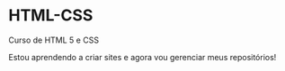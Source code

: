 # HTML-CSS
 Curso de HTML 5 e CSS

 Estou aprendendo a criar sites e agora vou gerenciar meus repositórios!
